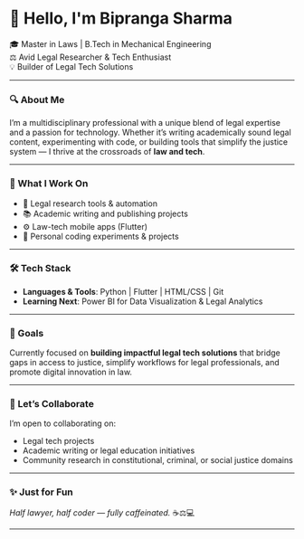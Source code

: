 # 👋 Hello, I'm Bipranga Sharma

🎓 Master in Laws | B.Tech in Mechanical Engineering  
⚖️ Avid Legal Researcher & Tech Enthusiast  
💡 Builder of Legal Tech Solutions  

---

### 🔍 About Me  
I’m a multidisciplinary professional with a unique blend of legal expertise and a passion for technology. Whether it’s writing academically sound legal content, experimenting with code, or building tools that simplify the justice system — I thrive at the crossroads of **law and tech**.

---

### 💼 What I Work On  
- 🧠 Legal research tools & automation  
- 📚 Academic writing and publishing projects  
- ⚙️ Law-tech mobile apps (Flutter)  
- 🧪 Personal coding experiments & projects  

---

### 🛠️ Tech Stack  
- **Languages & Tools**: Python | Flutter | HTML/CSS | Git  
- **Learning Next**: Power BI for Data Visualization & Legal Analytics  

---

### 🚀 Goals  
Currently focused on **building impactful legal tech solutions** that bridge gaps in access to justice, simplify workflows for legal professionals, and promote digital innovation in law.

---

### 🤝 Let’s Collaborate  
I’m open to collaborating on:
- Legal tech projects  
- Academic writing or legal education initiatives  
- Community research in constitutional, criminal, or social justice domains

---

### ✨ Just for Fun  
_Half lawyer, half coder — fully caffeinated._ ☕⚖️💻

---

